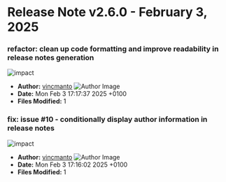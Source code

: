 # Release Note v2.6.0 - February 3, 2025


### refactor: clean up code formatting and improve readability in release notes generation

![impact](https://img.shields.io/badge/impact-low-green?style=flat-square)
- **Author:** [vincmanto](https://github.com/vincmanto) ![Author Image](https://avatars.githubusercontent.com/vincmanto?size=40)
- **Date:** Mon Feb 3 17:17:37 2025 +0100
- **Files Modified:** 1
    
### fix: issue #10 - conditionally display author information in release notes

![impact](https://img.shields.io/badge/impact-low-green?style=flat-square)
- **Author:** [vincmanto](https://github.com/vincmanto) ![Author Image](https://avatars.githubusercontent.com/vincmanto?size=40)
- **Date:** Mon Feb 3 17:16:02 2025 +0100
- **Files Modified:** 1
    
